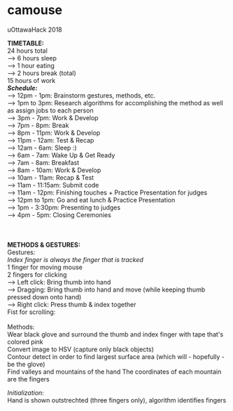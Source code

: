 # camouse
uOttawaHack 2018

**TIMETABLE:**<br/>
24 hours total<br/>
--> 6 hours sleep<br/>
--> 1 hour eating<br/>
--> 2 hours break (total)<br/>
15 hours of work<br/>
***Schedule:***<br/>
--> 12pm - 1pm: Brainstorm gestures, methods, etc.<br/>
--> 1pm to 3pm: Research algorithms for accomplishing the method as well as assign jobs to each person<br/>
--> 3pm - 7pm: Work & Develop<br/>
--> 7pm - 8pm: Break<br/>
--> 8pm - 11pm: Work & Develop<br/>
--> 11pm - 12am: Test & Recap<br/>
--> 12am - 6am: Sleep :)<br/>
--> 6am - 7am: Wake Up & Get Ready<br/>
--> 7am - 8am: Breakfast<br/>
--> 8am - 10am: Work & Develop<br/>
--> 10am - 11am: Recap & Test<br/>
--> 11am - 11:15am: Submit code<br/>
--> 11am - 12pm: Finishing touches + Practice Presentation for judges<br/>
--> 12pm to 1pm: Go and eat lunch & Practice Presentation<br/>
--> 1pm - 3:30pm: Presenting to judges<br/>
--> 4pm - 5pm: Closing Ceremonies<br/>
<br/>
<br/>
<br/>
**METHODS & GESTURES:**<br/>
Gestures:<br/>
*Index finger is always the finger that is tracked* <br/>
1 finger for moving mouse<br/>
2 fingers for clicking<br/>
--> Left click: Bring thumb into hand<br/>
  --> Dragging: Bring thumb into hand and move (while keeping thumb pressed down onto hand)<br/>
--> Right click: Press thumb & index together<br/>
Fist for scrolling: 
<br/>
<br/>
Methods:<br/>
Wear black glove and surround the thumb and index finger with tape that's colored pink<br/>
Convert image to HSV (capture only black objects)<br/>
Contour detect in order to find largest surface area (which will - hopefully - be the glove)<br/>
Find valleys and mountains of the hand
The coordinates of each mountain are the fingers

_Initialization_:<br/>
Hand is shown outstrechted (three fingers only), algorithm identifies fingers

